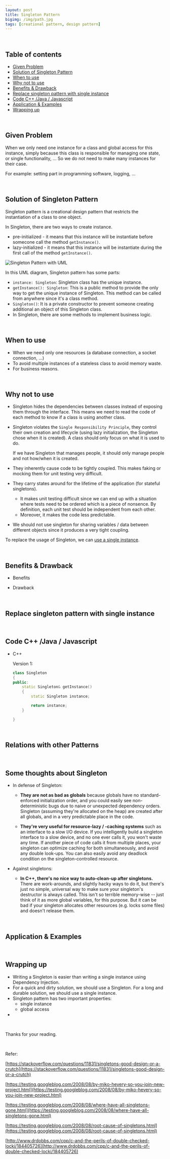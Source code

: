 ```yaml
---
layout: post
title: Singleton Pattern
bigimg: /img/path.jpg
tags: [creational pattern, design pattern]
---
```








<br>

## Table of contents
- [Given Problem](#given-problem)
- [Solution of Singleton Pattern](#solution-of-singleton-pattern)
- [When to use](#when-to-use)
- [Why not to use](#why-not-to-use)
- [Benefits & Drawback](#benefits-&-drawback)
- [Replace singleton pattern with single instance](#replace-singleton-pattern-with-single-instance)
- [Code C++ /Java / Javascript](#code-c++-java-javascript)
- [Application & Examples](#application-&-examples)
- [Wrapping up](#wrapping-up)


<br>

## Given Problem 
When we only need one instance for a class and global access for this instance, simply because this class is responsible for managing one state, or single functionality, ... So we do not need to make many instances for their case. 

For example: setting part in programming software, logging, ...

<br>

## Solution of Singleton Pattern
Singleton pattern is a creational design pattern that restricts the instantiation of a class to one object.

In Singleton, there are two ways to create instance.
- pre-initialized - it means that this instance will be instantiate before somecone call the method ```getInstance()```.
- lazy-initialized - it means that this instance will be instantiate during the first call of the method ```getInstance()```.


![Singleton Pattern with UML](../img/design-pattern/singleton-pattern/singleton.png)

In this UML diagram, Singleton pattern has some parts:
- ```instance: Singleton```: Singleton class has the unique instance.
- ```getInstance(): Singleton```: This is a public method to provide the only way to get the unique instance of Singleton. This method can be called from anywhere since it's a class method.
- ```Singleton()```: It is a private constructor to prevent someone creating additional an object of this Singleton class.
- In Singleton, there are some methods to implement business logic.


<br>

## When to use
- When we need only one resources (a database connection, a socket connection, ...)
- To avoid multiple instances of a stateless class to avoid memory waste.
- For business reasons.


<br>

## Why not to use
- Singleton hides the dependencies between classes instead of exposing them through the interface. This means we need to read the code of each method to know if a class is using another class.

- Singleton violates the ```Single Responsibility Principle```, they control their own creation and lifecycle (using lazy initialization, the Singleton chose when it is created). A class should only focus on what it is used to do.

    If we have Singleton that manages people, it should only manage people and not how/when it is created. 

- They inherently cause code to be tightly coupled. This makes faking or mocking them for unit testing very difficult.

- They carry states around for the lifetime of the application (for stateful singletons).
    - It makes unit testing difficult since we can end up with a situation where tests need to be ordered which is a piece of nonsence. By definition, each unit test should be independent from each other. 
    - Moreover, it makes the code less predictable. 

- We should not use singleton for sharing variables / data between different objects since it produces a very tight coupling.

To replace the usage of Singleton, we can [use a single instance](#replace-singleton-pattern-with-single-instance).

<br>

## Benefits & Drawback
- Benefits




- Drawback


<br>

## Replace singleton pattern with single instance






<br>

## Code C++ /Java / Javascript
- C++

    Version 1:

    ```C++
    class Singleton 
    {
    public:
        static Singleton& getInstance() 
        {
            static Singleton instance;

            return instance;
        }

    }
    ```


<br>

## Relations with other Patterns





<br>

## Some thoughts about Singleton
- In defense of Singleton:
    - **They are not as bad as globals** because globals have no standard-enforced initialization order, and you could easily see non-deterministic bugs due to naive or unexpected dependency orders. Singleton (assuming they're allocated on the heap) are created after all globals, and in a very predictable place in the code.

    - **They're very useful for resource-lazy / -caching systems** such as an interface to a slow I/O device. If you intelligently build a singleton interface to a slow device, and no one ever calls it, you won't waste any time. If another piece of code calls it from multiple places, your singleton can optimize caching for both simultaneously, and avoid any double look-ups. You can also easily avoid any deadlock condition on the singleton-controlled resource.

- Against singletons:
    - **In C++, there's no nice way to auto-clean-up after singletons.** There are work-arounds, and slightly hacky ways to do it, but there's just no simple, universal way to make sure your singleton's destructor is always called. This isn't so terrible memory-wise -- just think of it as more global variables, for this purpose. But it can be bad if your singleton allocates other resources (e.g. locks some files) and doesn't release them.



<br>

## Application & Examples



<br>

## Wrapping up
- Writing a Singleton is easier than writing a single instance using Dependency Injection.
- For a quick and dirty solution, we should use a Singleton. For a long and durable solution, we should use a single instance.
- Singleton pattern has two important properties:
    - single instance
    - global access
- 



<br>

Thanks for your reading.

<br>

Refer: 

[https://stackoverflow.com/questions/11831/singletons-good-design-or-a-crutch](https://stackoverflow.com/questions/11831/singletons-good-design-or-a-crutch)

[https://testing.googleblog.com/2008/08/by-miko-hevery-so-you-join-new-project.html](https://testing.googleblog.com/2008/08/by-miko-hevery-so-you-join-new-project.html)

[https://testing.googleblog.com/2008/08/where-have-all-singletons-gone.html](https://testing.googleblog.com/2008/08/where-have-all-singletons-gone.html)

[https://testing.googleblog.com/2008/08/root-cause-of-singletons.html](https://testing.googleblog.com/2008/08/root-cause-of-singletons.html)

[http://www.drdobbs.com/cpp/c-and-the-perils-of-double-checked-locki/184405726](http://www.drdobbs.com/cpp/c-and-the-perils-of-double-checked-locki/184405726)